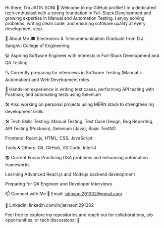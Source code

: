 Hi there, I'm JATIN SONI 👋
Welcome to my GitHub profile! I'm a dedicated tech enthusiast with a strong foundation in Full-Stack Development and growing expertise in Manual and Automation Testing. I enjoy solving problems, writing clean code, and ensuring software quality at every development step.

🚀 About Me
🎓 Electronics & Telecommunication Graduate from D.J. Sanghvi College of Engineering

💻 Aspiring Software Engineer with interests in Full-Stack Development and QA Testing

🔍 Currently preparing for interviews in Software Testing (Manual + Automation) and Web Development roles

🧪 Hands-on experience in writing test cases, performing API testing with Postman, and automating tests using Selenium

🛠 Also working on personal projects using MERN stack to strengthen my development skills

🛠 Tech Skills
Testing: Manual Testing, Test Case Design, Bug Reporting, API Testing (Postman), Selenium (Java), Basic TestNG

Frontend: React.js, HTML, CSS, JavaScript

Tools & Others: Git, GitHub, VS Code, IntelliJ

📚 Current Focus
Practicing DSA problems and enhancing automation frameworks

Learning Advanced React.js and Node.js backend development

Preparing for QA Engineer and Developer interviews

📫 Connect with Me
📧 Email: jatinsoni291302@gmail.com

🔗 LinkedIn: linkedin.com/in/jatinsoni291302

Feel free to explore my repositories and reach out for collaborations, job opportunities, or tech discussions! 🚀
